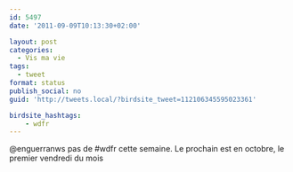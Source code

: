 ```yaml
---
id: 5497
date: '2011-09-09T10:13:30+02:00'

layout: post
categories:
  - Vis ma vie
tags:
  - tweet
format: status
publish_social: no
guid: 'http://tweets.local/?birdsite_tweet=112106345595023361'

birdsite_hashtags:
    - wdfr
---
```


@enguerranws pas de #wdfr cette semaine. Le prochain est en octobre, le premier vendredi du mois